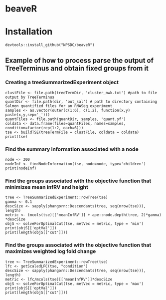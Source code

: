 # beaveR

# Installation

`devtools::install_github("NPSDC/beaveR")`

## Example of how to process parse the output of TreeTerminus and obtain fixed groups from it

### Creating a treeSummarizedExperiment object
```{r}
clustFile <- file.path(treeTermDir, 'cluster_nwk.txt') #path to file output by TreeTerminus
quantDir <- file.path(dir, 'out_sal') # path to directory containing Salmon quantified files for an RNASeq experiment
samples <- as.vector(outer(c(1:6), c(1,2), function(x,y) paste(x,y,sep='_')))
quantFiles <- file.path(quantDir, samples, 'quant.sf')
coldata <- data.frame(files=quantFiles, names=samples, condition=factor(rep(1:2, each=6)))
tse <- buildTSE(treeTermFile = clustFile, coldata = coldata)
print(tse)
```

### Find the summary information associated with a node
```{r}
node <- 300
nodeInf <- findNodeInformation(tse, node=node, type='children')
print(nodeInf)
```

### Find the groups associated with the objective function that minimizes mean infRV and height
```{r}
tree <- TreeSummarizedExperiment::rowTree(tse)
gamma <- 0.1
descSize <- sapply(phangorn::Descendants(tree, seq(nrow(tse))), length)
metric <- (mcols(tse)[['meanInfRV']] + ape::node.depth(tree, 2)*gamma) *descSize
objS <- solveForOptimalCut(tse, metVec = metric, type = 'min')
print(objS[['optVal']])
print(length(objS[['cut']]))
```

### Find the groups associated with the objective function that maximizes weighted log fold change
```{r}
tree <- TreeSummarizedExperiment::rowTree(tse)
lfc <- getScaledLFC(tse, "condition")
descSize <- sapply(phangorn::Descendants(tree, seq(nrow(tse))), length)
metric <- lfc/mcols(tse)[['meanInfRV']]*descSize
objS <- solveForOptimalCut(tse, metVec = metric, type = 'max')
print(objS[['optVal']])
print(length(objS[['cut']]))
```
